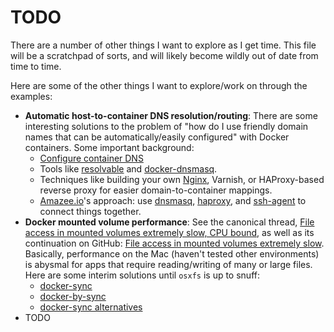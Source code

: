 # TODO

There are a number of other things I want to explore as I get time. This file will be a scratchpad of sorts, and will likely become wildly out of date from time to time.

Here are some of the other things I want to explore/work on through the examples:

  - **Automatic host-to-container DNS resolution/routing**: There are some interesting solutions to the problem of "how do I use friendly domain names that can be automatically/easily configured" with Docker containers. Some important background:
    - [Configure container DNS](https://docs.docker.com/engine/userguide/networking/default_network/configure-dns/)
    - Tools like [resolvable](https://github.com/gliderlabs/resolvable) and [docker-dnsmasq](https://github.com/jpillora/docker-dnsmasq).
    - Techniques like building your own [Nginx](https://www.digitalocean.com/community/questions/how-to-bind-multiple-domains-ports-80-and-443-to-docker-contained-applications?answer=18095), Varnish, or HAProxy-based reverse proxy for easier domain-to-container mappings.
    - [Amazee.io](https://docs.amazee.io/local_docker_development/local_docker_development.html)'s approach: use [dnsmasq](https://hub.docker.com/r/andyshinn/dnsmasq/), [haproxy](https://hub.docker.com/r/amazeeio/haproxy/), and [ssh-agent](https://hub.docker.com/r/amazeeio/ssh-agent/) to connect things together.
  - **Docker mounted volume performance**: See the canonical thread, [File access in mounted volumes extremely slow, CPU bound](https://forums.docker.com/t/file-access-in-mounted-volumes-extremely-slow-cpu-bound/8076), as well as its continuation on GitHub: [File access in mounted volumes extremely slow](https://github.com/docker/for-mac/issues/77). Basically, performance on the Mac (haven't tested other environments) is abysmal for apps that require reading/writing of many or large files. Here are some interim solutions until `osxfs` is up to snuff:
    - [docker-sync](http://docker-sync.io/)
    - [docker-by-sync](https://github.com/cweagans/docker-bg-sync)
    - [docker-sync alternatives](https://github.com/EugenMayer/docker-sync/wiki/Alternatives-to-docker-sync)
  - TODO
